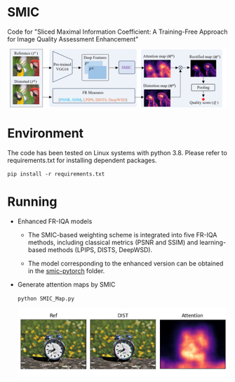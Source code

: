 # SMIC

Code for "Sliced Maximal Information Coefficient: A Training-Free Approach for Image Quality Assessment Enhancement"

![framework](smic-pytorch/framework.png)

# Environment

The code has been tested on Linux systems with python 3.8. Please refer to requirements.txt for installing dependent packages.

```
pip install -r requirements.txt
```

# Running

- Enhanced FR-IQA models

  - The SMIC-based weighting scheme is integrated into five FR-IQA methods, including classical metrics (PSNR and SSIM) and learning-based methods (LPIPS, DISTS, DeepWSD).

  - The model corresponding to the enhanced version can be obtained in the [smic-pytorch](https://github.com/KANGX99/SMIC/tree/main/smic-pytorch) folder.

- Generate attention maps by SMIC

  `python SMIC_Map.py`

  ![attenton](smic-pytorch\attenton.png)

